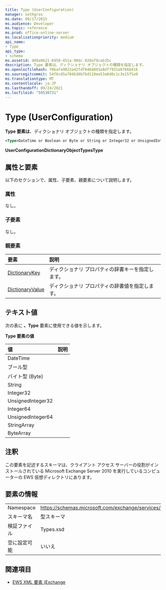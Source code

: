 ```yaml
---
title: Type (UserConfiguration)
manager: sethgros
ms.date: 09/17/2015
ms.audience: Developer
ms.topic: reference
ms.prod: office-online-server
ms.localizationpriority: medium
api_name:
- Type
api_type:
- schema
ms.assetid: d09a9621-6950-451a-90dc-920af9cab35c
description: Type 要素は、ディクショナリ オブジェクトの種類を指定します。
ms.openlocfilehash: f0bafa9023a42fdf8464891e8df7931a0766b416
ms.sourcegitcommit: 54f6cd5a704b36b76d110ee53a6d6c1c3e15f5a9
ms.translationtype: MT
ms.contentlocale: ja-JP
ms.lasthandoff: 09/24/2021
ms.locfileid: "59538731"
---
```

# <a name="type-userconfiguration"></a>Type (UserConfiguration)

**Type 要素は**、ディクショナリ オブジェクトの種類を指定します。 
  
```xml
<Type>DateTime or Boolean or Byte or String or Integer32 or UnsignedInteger32 or Integer64 or UnsignedInteger64 or StringArray or ByteArray</Type> 
```

 **UserConfigurationDictionaryObjectTypesType**
## <a name="attributes-and-elements"></a>属性と要素

以下のセクションで、属性、子要素、親要素について説明します。
  
### <a name="attributes"></a>属性

なし。
  
### <a name="child-elements"></a>子要素

なし。
  
### <a name="parent-elements"></a>親要素

|**要素**|**説明**|
|:-----|:-----|
|[DictionaryKey](dictionarykey.md) <br/> |ディクショナリ プロパティの辞書キーを指定します。  <br/> |
|[DictionaryValue](dictionaryvalue.md) <br/> |ディクショナリ プロパティの辞書値を指定します。  <br/> |
   
## <a name="text-value"></a>テキスト値

次の表に **、Type** 要素に使用できる値を示します。 
  
**Type 要素の値**

|**値**|**説明**|
|:-----|:-----|
|DateTime  <br/> ||
|ブール型  <br/> ||
|バイト型 (Byte)  <br/> ||
|String  <br/> ||
|Integer32  <br/> ||
|UnsignedInteger32  <br/> ||
|Integer64  <br/> ||
|UnsignedInteger64  <br/> ||
|StringArray  <br/> ||
|ByteArray  <br/> ||
   
## <a name="remarks"></a>注釈

この要素を記述するスキーマは、クライアント アクセス サーバーの役割がインストールされている Microsoft Exchange Server 2010 を実行しているコンピューターの EWS 仮想ディレクトリにあります。
  
## <a name="element-information"></a>要素の情報

|||
|:-----|:-----|
|Namespace  <br/> |https://schemas.microsoft.com/exchange/services/2006/types  <br/> |
|スキーマ名  <br/> |型スキーマ  <br/> |
|検証ファイル  <br/> |Types.xsd  <br/> |
|空に設定可能  <br/> |いいえ  <br/> |
   
## <a name="see-also"></a>関連項目



- [EWS XML 要素 (Exchange](ews-xml-elements-in-exchange.md)


